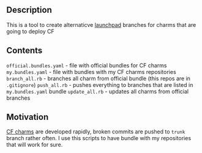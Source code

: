 Description
-----------

This is a tool to create alternaticve [launchpad](https://launchpad.net) branches for charms that are going to deploy CF 

Contents
--------
`official.bundles.yaml` - file with official bundles for CF charms
`my.bundles.yaml`       - file with bundles with my CF charms repositories
`branch_all.rb`         - branches all charm from official bundle (this repos are in `.gitignore`)
`push_all.rb`           - pushes everything to branches that are listed in `my.bundles.yaml` bundle 
`update_all.rb`         - updates all charms from official branches


Motivation
----------
[CF charms](https://launchpad.net/~cf-charmers) are developed rapidly,
broken commits are pushed to `trunk` branch rather often. I use this scripts to have 
bundle with my repositories that will work for sure.

